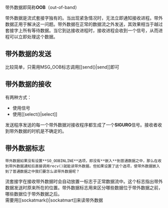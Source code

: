 带外数据即简称**OOB**（out-of-band）  

带外数据是流式套接字独有的。当出现紧急情况时，无法立即通知接收进程。带外数据正用于解决这一问题。带外数据在正常的数据流之外发送，其效果相当于越过套接字上所有等待数据。当它到达接收进程时，接收进程会收到一个信号，从而进程可以立即处理这个数据。
## 带外数据的发送
比较简单，只需用MSG_OOB标志调用[[send()|send]]即可
## 带外数据的接收
有两种方式：
- 使用信号
- 使用[[select()|select]]

发送程序发送的每一个带外数据对接收程序都生成了一个**SIGURG**信号。接收者收到带外数据的时机是不确定的。

## 带外数据标志
```
带外数据如果没有设置**SO_OOBINLINE**选项，即没有**嵌入**到普通数据之中，那么在收到带外数据通知后直接调用recv()就能读带外数据。但如果设置了这个选项，使带外数据嵌入到了普通数据之中我们要怎么读带外数据呢？
```
流套接字在接收带外数据时会自动放置一标志于正常数据流中。这个标志指出带外数据发送时原来所在的位置。带外数据标志用来区分哪些数据位于带外数据之前，哪些数据位于带外数据之后。   
需要用[[sockatmark()|sockatmart]]来读带外数据